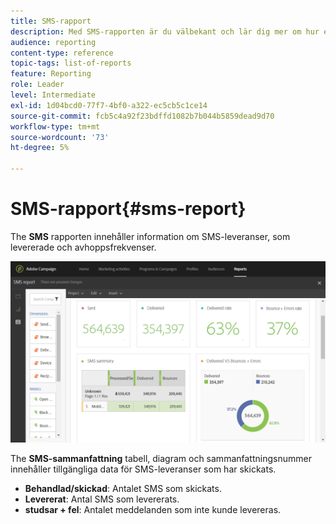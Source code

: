 ```yaml
---
title: SMS-rapport
description: Med SMS-rapporten är du välbekant och lär dig mer om hur era SMS-leveranser fungerar.
audience: reporting
content-type: reference
topic-tags: list-of-reports
feature: Reporting
role: Leader
level: Intermediate
exl-id: 1d04bcd0-77f7-4bf0-a322-ec5cb5c1ce14
source-git-commit: fcb5c4a92f23bdffd1082b7b044b5859dead9d70
workflow-type: tm+mt
source-wordcount: '73'
ht-degree: 5%

---
```


# SMS-rapport{#sms-report}

The **SMS** rapporten innehåller information om SMS-leveranser, som levererade och avhoppsfrekvenser.

![](assets/dynamic_report_sms.png)

The **SMS-sammanfattning** tabell, diagram och sammanfattningsnummer innehåller tillgängliga data för SMS-leveranser som har skickats.

* **Behandlad/skickad**: Antalet SMS som skickats.
* **Levererat**: Antal SMS som levererats.
* **studsar + fel**: Antalet meddelanden som inte kunde levereras.
